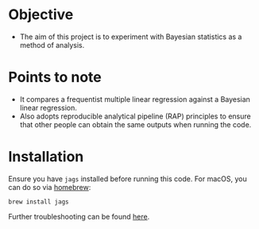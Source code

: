 # Objective
+ The aim of this project is to experiment with Bayesian statistics as a method of analysis.

# Points to note
+ It compares a frequentist multiple linear regression against a Bayesian linear regression.
+ Also adopts reproducible analytical pipeline (RAP) principles to ensure that other people can obtain the same outputs when running the code.

# Installation
Ensure you have `jags` installed before running this code. For macOS, you can do so via [homebrew](http://brew.sh/):
```shell script
brew install jags
```
Further troubleshooting can be found [here](https://gist.github.com/casallas/8411082).
